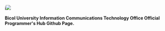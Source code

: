 i![](assets/20240702_132524_icto-banner.png)

**Bicol University Information Communications Technology Office Official Programmer's Hub Github Page.**
